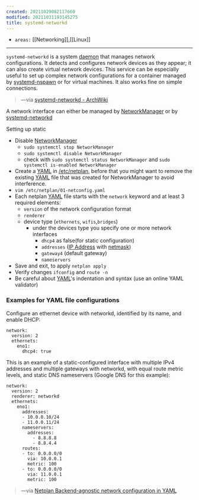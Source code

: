 ```yaml
---
created: 20211029082117660
modified: 20211031193145275
title: systemd-networkd
---
```


- `areas:` [[Networking]],[[Linux]]

---

`systemd-networkd` is a system [daemon](#daemon) that manages network configurations. It detects and configures network devices as they appear; it can also create virtual network devices. This service can be especially useful to set up complex network configurations for a container managed by [systemd-nspawn](#systemd-nspawn) or for virtual machines. It also works fine on simple connections.

> —via [systemd-networkd - ArchWiki](https://wiki.archlinux.org/title/systemd-networkd)

A network interface can either be managed by [NetworkManager](#NetworkManager) or by [systemd-networkd](#systemd-networkd)

Setting up static

- Disable [NetworkManager](#NetworkManager)
  - `sudo systemctl stop NetworkManager`
  - `sudo systemctl disable NetworkManager`
  - check with `sudo systemctl status NetworkManager` and `sudo systemctl is-enabled NetworkManager`
- Create a [YAML](#YAML) in [/etc/netplan](#%2Fetc%2Fnetplan), before that you might want to remove the existing [YAML](#YAML) file that was created for NetworkManager to avoid interference.
- `vim /etc/netplan/01-netconfig.yaml`
- Each netplan [YAML](#YAML) file starts with the `network` keyword and at least 3 required elements:
  - `version` of the network configuration format
  - `renderer`
  - device type (`ethernets`, `wifis`,`bridges`)
    - under the devices type you specify one or more network interfaces
      - `dhcp4` as false(for static configuration)
      - `addresses` ([IP Address](#IP%20Address) with [netmask](#netmask))
      - `gateway4` (default gateway)
      - `nameservers`
- Save and exit, to apply `netplan apply`
- Verify changes `ifconfig` and `route -n`
- Be careful about [YAML](#YAML)'s indentation and syntax (use an online YAML validator)

### Examples for YAML file configurations

Configure an ethernet device with networkd, identified by its name, and enable
DHCP:

    network:
      version: 2
      ethernets:
        eno1:
          dhcp4: true

This is an example of a static-configured interface with multiple IPv4 addresses
and multiple gateways with networkd, with equal route metric levels, and static
DNS nameservers (Google DNS for this example):

    network:
      version: 2
      renderer: networkd
      ethernets:
        eno1:
          addresses:
          - 10.0.0.10/24
          - 11.0.0.11/24
          nameservers:
            addresses:
              - 8.8.8.8
              - 8.8.4.4
          routes:
          - to: 0.0.0.0/0
            via: 10.0.0.1
            metric: 100
          - to: 0.0.0.0/0
            via: 11.0.0.1
            metric: 100

> —via [Netplan Backend-agnostic network configuration in YAML](https://netplan.io/reference/)
